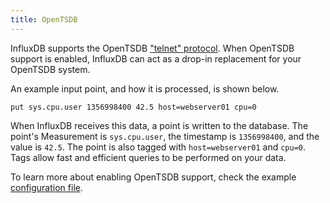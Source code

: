 ```yaml
---
title: OpenTSDB
---
```


InfluxDB supports the OpenTSDB ["telnet" protocol](http://opentsdb.net/docs/build/html/user_guide/writing.html#telnet).
When OpenTSDB support is enabled, InfluxDB can act as a drop-in replacement for your OpenTSDB system.

An example input point, and how it is processed, is shown below.

```
put sys.cpu.user 1356998400 42.5 host=webserver01 cpu=0
```

When InfluxDB receives this data, a point is written to the database.
The point's Measurement is `sys.cpu.user`, the timestamp is `1356998400`, and the value is `42.5`.
The point is also tagged with `host=webserver01` and `cpu=0`.
Tags allow fast and efficient queries to be performed on your data.

To learn more about enabling OpenTSDB support, check the example [configuration file](https://github.com/influxdb/influxdb/blob/master/etc/config.sample.toml).

